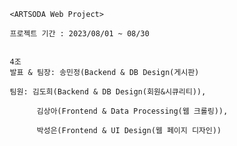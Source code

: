 
         <ARTSODA Web Project>
         
         프로젝트 기간 : 2023/08/01 ~ 08/30
         

         4조 
         발표 & 팀장: 송민정(Backend & DB Design(게시판)

         팀원: 김도희(Backend & DB Design(회원&시큐리티)),  

               김상아(Frontend & Data Processing(웹 크롤링)), 

               박성은(Frontend & UI Design(웹 페이지 디자인)) 
